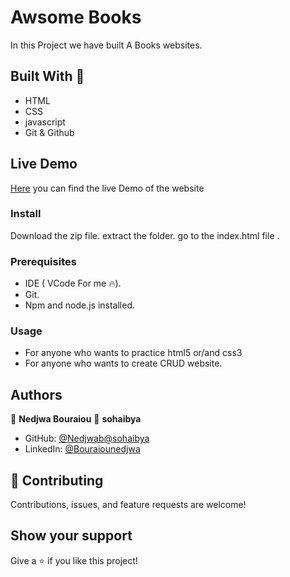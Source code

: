 

# Awsome Books

In this Project we have built A Books websites.

 

## Built With 🔨

- HTML
- CSS
- javascript
- Git & Github

## Live Demo
[Here](https://nedjwab.github.io/Awsome-Books/) you can find the live Demo of the website

### Install
Download the zip file.
extract the folder.
go to the index.html file .


### Prerequisites

- IDE (  VCode For me 🔥).
- Git.
- Npm and node.js installed.


### Usage

- For anyone who wants to practice html5 or/and css3
- For anyone who wants to create CRUD website.

## Authors

👤 **Nedjwa Bouraiou**
👤 **sohaibya**


- GitHub: [@Nedjwab](https://github.com/nedjwab)[@sohaibya](https://github.com/sohaibya)
- LinkedIn: [@Bouraiounedjwa](https://www.linkedin.com/feed/)


## 🤝 Contributing

Contributions, issues, and feature requests are welcome!

## Show your support

Give a ⭐️ if you like this project!


 

